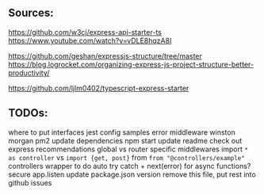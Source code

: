 ## Sources:

https://github.com/w3cj/express-api-starter-ts
https://www.youtube.com/watch?v=vDLE8hqzA8I

https://github.com/geshan/expressjs-structure/tree/master
https://blog.logrocket.com/organizing-express-js-project-structure-better-productivity/

https://github.com/ljlm0402/typescript-express-starter

## TODOs:

where to put interfaces
jest config
samples
error middleware
winston
morgan
pm2
update dependencies
npm start
update readme
check out express recommendations
global vs router specific middlewares
import `* as controller` vs `import {get, post}` from `from "@controllers/example"`
controllers wrapper to do auto try catch + next(error) for async functions?
secure app.listen
update package.json version
remove this file, put rest into github issues
